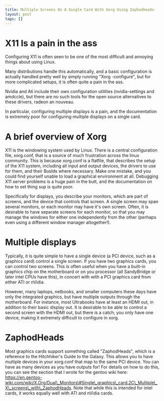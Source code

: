 ```yaml
---
title: Multiple Screens On A Single Card With Xorg Using Zaphodheads
layout: post
tags: []
---
```



X11 Is a pain in the ass
========================

Configuring X11 is often seen to be one of the most difficult and annoying things about using Linux.

Many distributions handle this automatically, and a basic configuration is actually handled pretty well by simply running "Xorg -configure", but for more complicated setups, it is often quite a pain in the ass.

Nvidia and Ati include their own configuration utilities (nvidia-settings and amdccle), but there are no such tools for the open source alternatives to these drivers, radeon an nouveau.

In particular, configuring multiple displays is a pain, and the documentation is extremely poor for configuring multiple displays on a single card.

A brief overview of Xorg
========================

X11 is the windowing system used by Linux. There is a central configuration file, xorg.conf, that is a source of much frustration across the linux community. This is because xorg.conf is a flatfile, that describes the setup of the X11 system, including all input and output devices, the drivers to use for them, and their BusIds where necessary. Make one mistake, and you could find yourself unable to load a graphical environment at all. Debugging X11 server problems is a huge pain in the butt, and the documentation on how to set thing sup is quite poor.

Specifically for displays, you describe your monitors, which are part of screens, and the device that controls that screen. A single screen may span several monitors, or each monitor may have it's own screen. Often, it is desirable to have separate screens for each monitor, so that you may manage the windows for either one independently from the other (perhaps even using a different window manager altogether!).

Multiple displays
=================

Typically, it is quite simple to have a single device (a PCI device, such as a graphics card) control a single screen. If you have two graphics cards, you can control two screens. This is often useful when you have a built-in graphics chip on the motherboard or on you processor (all SandyBridge or later intel CPUs have this), in concert with with a PCI graphics card from either ATI or nVidia.

However, many laptops, netbooks, and smaller computers these days have only the integrated graphics, but have multiple outputs through the motherboard. For instance, most Ultrabooks have at least an HDMI out, in addition to their basic display out. It is desirable to be able to control a second screen with the HDMI out, but there is a catch; you only have one device, making it extremely difficult to configure in xorg.

ZaphodHeads
===========

Most graphics cards support something called "ZaphodHeads", which is a reference to the Hitchhiker's Guide to the Galaxy. This allows you to have multiple devices in your xorg.conf that map to the same PCI device. You can have as many devices as you have outputs for! For details on how to do this, you can see the section that I wrote for the gentoo wiki here: https://en.gentoo-wiki.com/wiki/X.Org/Dual\_Monitors\#Single\_graphics\_card.2C\_Multiple\_X\_screens\_with\_ZaphodHeads. Note that while this is intended for intel cards, it works equally well with ATI and nVidia cards.
